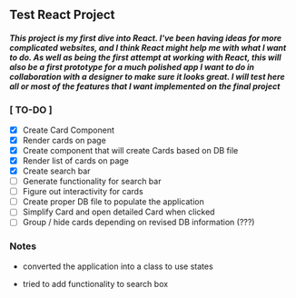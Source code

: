 ## Test React Project

##### This project is my first dive into React. I've been having ideas for more complicated websites, and I think React might help me with what I want to do. As well as being the first attempt at working with React, this will also be a first prototype for a much polished app I want to do in collaboration with a designer to make sure it looks great. I will test here all or most of the features that I want implemented on the final project

### [ TO-DO ]

- [x] Create Card Component
- [x] Render cards on page
- [x] Create component that will create Cards based on DB file
- [x] Render list of cards on page
- [x] Create search bar
- [ ] Generate functionality for search bar
- [ ] Figure out interactivity for cards
- [ ] Create proper DB file to populate the application
- [ ] Simplify Card and open detailed Card when clicked
- [ ] Group / hide cards depending on revised DB information (???)

### Notes

- converted the application into a class to use states

- tried to add functionality to search box
